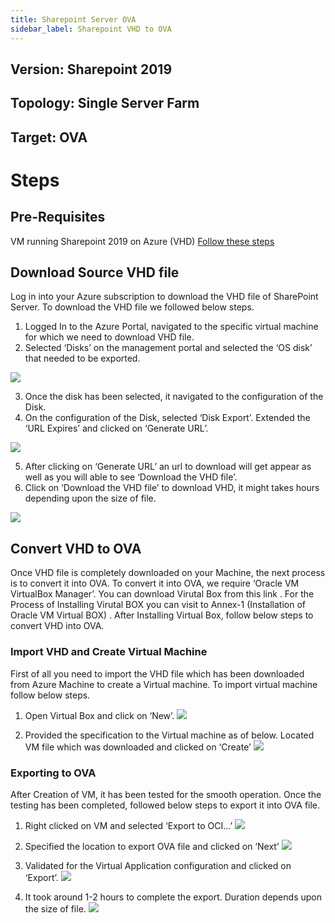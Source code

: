 ```yaml
---
title: Sharepoint Server OVA
sidebar_label: Sharepoint VHD to OVA
---
```



## Version: Sharepoint 2019
## Topology: Single Server Farm
## Target: OVA

# Steps

## Pre-Requisites
VM running Sharepoint 2019 on Azure (VHD)
[Follow these steps](./sp-vm-manual-install)


## Download Source VHD file

Log in into your Azure subscription to download the VHD file of SharePoint Server. To download the VHD file we followed below steps.

1. Logged In to the Azure Portal, navigated to the specific virtual machine for which we need to download VHD file.
2. Selected ‘Disks’ on the management portal and selected the ‘OS disk’ that needed to be exported.


![](../../../../../static/img/docs/websites/sharepoint/server/ova-1.png)

3. Once the disk has been selected, it navigated to the configuration of the Disk.
4. On the configuration of the Disk, selected ‘Disk Export’. Extended the ‘URL Expires’ and clicked on ‘Generate URL’.

![](../../../../../static/img/docs/websites/sharepoint/server/ova-2.png)

5. After clicking on ‘Generate URL’ an url to download will get appear as well as you will able to see ‘Download the VHD file’. 
6. Click on ‘Download the VHD file’ to download VHD, it might takes hours depending upon the size of file.

![](../../../../../static/img/docs/websites/sharepoint/server/ova-3.png)


## Convert VHD to OVA

Once VHD file is completely downloaded on your Machine, the next process is to convert it into OVA. To convert it into OVA, we require ‘Oracle VM VirtualBox Manager’. You can download Virutal Box from this link . For the Process of Installing Virutal BOX you can visit to Annex-1 (Installation of Oracle VM Virtual BOX) . After Installing Virtual Box, follow below steps to convert VHD into OVA.

### Import VHD and Create Virtual Machine

First of all you need to import the VHD file which has been downloaded from Azure Machine to create a Virtual machine. To import virtual machine follow below steps.

1. Open Virtual Box and click on ‘New’.
![](../../../../../static/img/docs/websites/sharepoint/server/ova-4.png)

2. Provided the specification to the Virtual machine as of below. Located VM file which was downloaded and clicked on ‘Create’
![](../../../../../static/img/docs/websites/sharepoint/server/ova-5.png)

### Exporting to OVA

After Creation of VM, it has been tested for the smooth operation. Once the testing has been completed, followed below steps to export it into OVA file.

1. Right clicked on VM and selected ‘Export to OCI…’
![](../../../../../static/img/docs/websites/sharepoint/server/ova-6.png)

2. Specified the location to export OVA file and clicked on ‘Next’
![](../../../../../static/img/docs/websites/sharepoint/server/ova-7.png)

3. Validated for the Virtual Application configuration and clicked on ‘Export’.
![](../../../../../static/img/docs/websites/sharepoint/server/ova-8.png)

4. It took around 1-2 hours to complete the export. Duration depends upon the size of file.
![](../../../../../static/img/docs/websites/sharepoint/server/ova-9.png)